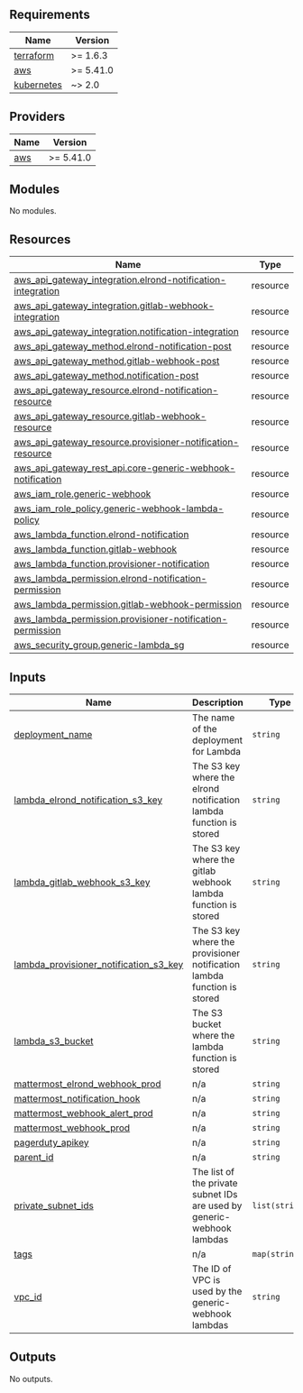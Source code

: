 ## Requirements

| Name | Version |
|------|---------|
| <a name="requirement_terraform"></a> [terraform](#requirement\_terraform) | >= 1.6.3 |
| <a name="requirement_aws"></a> [aws](#requirement\_aws) | >= 5.41.0 |
| <a name="requirement_kubernetes"></a> [kubernetes](#requirement\_kubernetes) | ~> 2.0 |

## Providers

| Name | Version |
|------|---------|
| <a name="provider_aws"></a> [aws](#provider\_aws) | >= 5.41.0 |

## Modules

No modules.

## Resources

| Name | Type |
|------|------|
| [aws_api_gateway_integration.elrond-notification-integration](https://registry.terraform.io/providers/hashicorp/aws/latest/docs/resources/api_gateway_integration) | resource |
| [aws_api_gateway_integration.gitlab-webhook-integration](https://registry.terraform.io/providers/hashicorp/aws/latest/docs/resources/api_gateway_integration) | resource |
| [aws_api_gateway_integration.notification-integration](https://registry.terraform.io/providers/hashicorp/aws/latest/docs/resources/api_gateway_integration) | resource |
| [aws_api_gateway_method.elrond-notification-post](https://registry.terraform.io/providers/hashicorp/aws/latest/docs/resources/api_gateway_method) | resource |
| [aws_api_gateway_method.gitlab-webhook-post](https://registry.terraform.io/providers/hashicorp/aws/latest/docs/resources/api_gateway_method) | resource |
| [aws_api_gateway_method.notification-post](https://registry.terraform.io/providers/hashicorp/aws/latest/docs/resources/api_gateway_method) | resource |
| [aws_api_gateway_resource.elrond-notification-resource](https://registry.terraform.io/providers/hashicorp/aws/latest/docs/resources/api_gateway_resource) | resource |
| [aws_api_gateway_resource.gitlab-webhook-resource](https://registry.terraform.io/providers/hashicorp/aws/latest/docs/resources/api_gateway_resource) | resource |
| [aws_api_gateway_resource.provisioner-notification-resource](https://registry.terraform.io/providers/hashicorp/aws/latest/docs/resources/api_gateway_resource) | resource |
| [aws_api_gateway_rest_api.core-generic-webhook-notification](https://registry.terraform.io/providers/hashicorp/aws/latest/docs/resources/api_gateway_rest_api) | resource |
| [aws_iam_role.generic-webhook](https://registry.terraform.io/providers/hashicorp/aws/latest/docs/resources/iam_role) | resource |
| [aws_iam_role_policy.generic-webhook-lambda-policy](https://registry.terraform.io/providers/hashicorp/aws/latest/docs/resources/iam_role_policy) | resource |
| [aws_lambda_function.elrond-notification](https://registry.terraform.io/providers/hashicorp/aws/latest/docs/resources/lambda_function) | resource |
| [aws_lambda_function.gitlab-webhook](https://registry.terraform.io/providers/hashicorp/aws/latest/docs/resources/lambda_function) | resource |
| [aws_lambda_function.provisioner-notification](https://registry.terraform.io/providers/hashicorp/aws/latest/docs/resources/lambda_function) | resource |
| [aws_lambda_permission.elrond-notification-permission](https://registry.terraform.io/providers/hashicorp/aws/latest/docs/resources/lambda_permission) | resource |
| [aws_lambda_permission.gitlab-webhook-permission](https://registry.terraform.io/providers/hashicorp/aws/latest/docs/resources/lambda_permission) | resource |
| [aws_lambda_permission.provisioner-notification-permission](https://registry.terraform.io/providers/hashicorp/aws/latest/docs/resources/lambda_permission) | resource |
| [aws_security_group.generic-lambda_sg](https://registry.terraform.io/providers/hashicorp/aws/latest/docs/resources/security_group) | resource |

## Inputs

| Name | Description | Type | Default | Required |
|------|-------------|------|---------|:--------:|
| <a name="input_deployment_name"></a> [deployment\_name](#input\_deployment\_name) | The name of the deployment for Lambda | `string` | n/a | yes |
| <a name="input_lambda_elrond_notification_s3_key"></a> [lambda\_elrond\_notification\_s3\_key](#input\_lambda\_elrond\_notification\_s3\_key) | The S3 key where the elrond notification lambda function is stored | `string` | n/a | yes |
| <a name="input_lambda_gitlab_webhook_s3_key"></a> [lambda\_gitlab\_webhook\_s3\_key](#input\_lambda\_gitlab\_webhook\_s3\_key) | The S3 key where the gitlab webhook lambda function is stored | `string` | n/a | yes |
| <a name="input_lambda_provisioner_notification_s3_key"></a> [lambda\_provisioner\_notification\_s3\_key](#input\_lambda\_provisioner\_notification\_s3\_key) | The S3 key where the provisioner notification lambda function is stored | `string` | n/a | yes |
| <a name="input_lambda_s3_bucket"></a> [lambda\_s3\_bucket](#input\_lambda\_s3\_bucket) | The S3 bucket where the lambda function is stored | `string` | n/a | yes |
| <a name="input_mattermost_elrond_webhook_prod"></a> [mattermost\_elrond\_webhook\_prod](#input\_mattermost\_elrond\_webhook\_prod) | n/a | `string` | n/a | yes |
| <a name="input_mattermost_notification_hook"></a> [mattermost\_notification\_hook](#input\_mattermost\_notification\_hook) | n/a | `string` | n/a | yes |
| <a name="input_mattermost_webhook_alert_prod"></a> [mattermost\_webhook\_alert\_prod](#input\_mattermost\_webhook\_alert\_prod) | n/a | `string` | n/a | yes |
| <a name="input_mattermost_webhook_prod"></a> [mattermost\_webhook\_prod](#input\_mattermost\_webhook\_prod) | n/a | `string` | n/a | yes |
| <a name="input_pagerduty_apikey"></a> [pagerduty\_apikey](#input\_pagerduty\_apikey) | n/a | `string` | n/a | yes |
| <a name="input_parent_id"></a> [parent\_id](#input\_parent\_id) | n/a | `string` | n/a | yes |
| <a name="input_private_subnet_ids"></a> [private\_subnet\_ids](#input\_private\_subnet\_ids) | The list of the private subnet IDs are used by generic-webhook lambdas | `list(string)` | n/a | yes |
| <a name="input_tags"></a> [tags](#input\_tags) | n/a | `map(string)` | n/a | yes |
| <a name="input_vpc_id"></a> [vpc\_id](#input\_vpc\_id) | The ID of VPC is used by the generic-webhook lambdas | `string` | n/a | yes |

## Outputs

No outputs.
